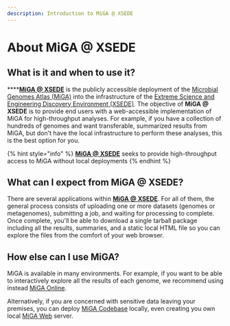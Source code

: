 ```yaml
---
description: Introduction to MiGA @ XSEDE
---
```


# About MiGA @ XSEDE

## What is it and when to use it?

\*\*\*\*[**MiGA @ XSEDE**](https://xsede.microbial-genomes.org/) is the publicly accessible deployment of the [Microbial Genomes Atlas \(MiGA\)](https://manual.microbial-genomes.org/) into the infrastructure of the [Extreme Science and Engineering Discovery Environment \(XSEDE\)](https://www.xsede.org/). The objective of **MiGA @ XSEDE** is to provide end users with a web-accessible implementation of MiGA for high-throughput analyses. For example, if you have a collection of hundreds of genomes and want transferable, summarized results from MiGA, but don't have the local infrastructure to perform these analyses, this is the best option for you.

{% hint style="info" %}
 [**MiGA @ XSEDE**](https://xsede.microbial-genomes.org/) seeks to provide high-throughput access to MiGA without local deployments
{% endhint %}

## What can I expect from MiGA @ XSEDE?

There are several applications within [**MiGA @ XSEDE**](https://xsede.microbial-genomes.org/). For all of them, the general process consists of uploading one or more datasets \(genomes or metagenomes\), submitting a job, and waiting for processing to complete. Once complete, you'll be able to download a single tarball package including all the results, summaries, and a static local HTML file so you can explore the files from the comfort of your web browser.

## How else can I use MiGA?

MiGA is available in many environments. For example, if you want to be able to interactively explore all the results of each genome, we recommend using instead [MiGA Online](http://microbial-genomes.org/).

Alternatively, if you are concerned with sensitive data leaving your premises, you can deploy [MiGA Codebase](http://code.microbial-genomes.org/miga) locally, even creating you own local [MiGA Web](http://code.microbial-genomes.org/miga-web) server.



